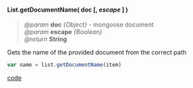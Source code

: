 #### List.getDocumentName( doc [, _escape_ ] )
> *@param* **doc** _{Object}_ - mongoose document   
> *@param* **escape** _{Boolean}_    
> _@return_ **String**    

Gets the name of the provided document from the correct path  

```javascript
var name = list.getDocumentName(item)
```

<div class="code-header addGitHubLink" data-file="lib/list/getDocumentName.js"><a href="#" class="loadCode"> code</a></div><pre class=" language-javascript hideCode api"></pre> 

